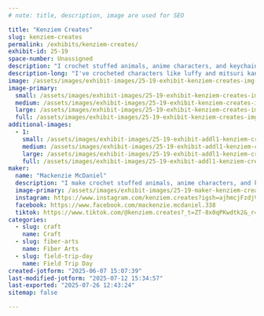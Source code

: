 ```yaml
---
# note: title, description, image are used for SEO

title: "Kenziem Creates"
slug: kenziem-creates
permalink: /exhibits/kenziem-creates/
exhibit-id: 25-19
space-number: Unassigned
description: "I crochet stuffed animals, anime characters, and keychains."
description-long: "I've crocheted characters like luffy and mitsuri kanroji. I also make stuffed animals and keychains like frogs, chickens, flowers, strawberries, dinosaurs, and dragons."
image: /assets/images/exhibit-images/25-19-exhibit-kenziem-creates-img-4778-2498-large.jpeg
image-primary: 
  small: /assets/images/exhibit-images/25-19-exhibit-kenziem-creates-img-4778-2498-small.jpeg
  medium: /assets/images/exhibit-images/25-19-exhibit-kenziem-creates-img-4778-2498-medium.jpeg
  large: /assets/images/exhibit-images/25-19-exhibit-kenziem-creates-img-4778-2498-large.jpeg
  full: /assets/images/exhibit-images/25-19-exhibit-kenziem-creates-img-4778-2498-full.jpeg
additional-images: 
  - 1:
    small: /assets/images/exhibit-images/25-19-exhibit-addl1-kenziem-creates-img-4779-7338-small.jpeg
    medium: /assets/images/exhibit-images/25-19-exhibit-addl1-kenziem-creates-img-4779-7338-medium.jpeg
    large: /assets/images/exhibit-images/25-19-exhibit-addl1-kenziem-creates-img-4779-7338-large.jpeg
    full: /assets/images/exhibit-images/25-19-exhibit-addl1-kenziem-creates-img-4779-7338-full.jpeg
maker: 
  name: "Mackenzie McDaniel"
  description: "I make crochet stuffed animals, anime characters, and keychains. I’ve made characters like luffy, mitsuri kanroji, and a couple my little pony characters. I also crochet animals like cats, frogs, chickens, dinosaurs, and dragons."
  image-primary: /assets/images/exhibit-images/25-19-maker-kenziem-creates-img-4327-162-medium.jpeg
  instagram: https://www.instagram.com/kenziem.creates?igsh=ajhmcjFzdjVtems1&utm_source=qr
  facebook: https://www.facebook.com/mackenzie.mcdaniel.338
  tiktok: https://www.tiktok.com/@kenziem.creates?_t=ZT-8x0qPKwdtk2&_r=1
categories: 
  - slug: craft
    name: Craft
  - slug: fiber-arts
    name: Fiber Arts
  - slug: field-trip-day
    name: Field Trip Day
created-jotform: "2025-06-07 15:07:39"
last-modified-jotform: "2025-07-12 15:34:57"
last-exported: "2025-07-26 12:43:24"
sitemap: false

---
```

